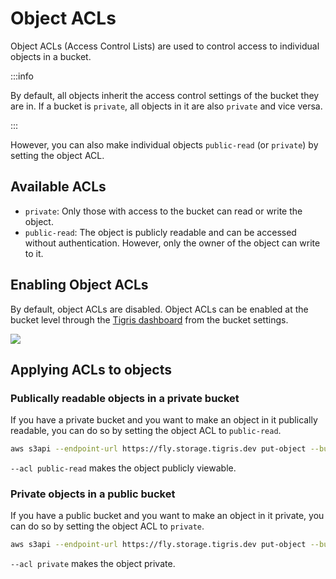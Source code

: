 # Object ACLs

Object ACLs (Access Control Lists) are used to control access to individual
objects in a bucket.

:::info

By default, all objects inherit the access control settings of the bucket they
are in. If a bucket is `private`, all objects in it are also `private` and vice
versa.

:::

However, you can also make individual objects `public-read` (or `private`) by
setting the object ACL.

## Available ACLs

- `private`: Only those with access to the bucket can read or write the object.
- `public-read`: The object is publicly readable and can be accessed without
  authentication. However, only the owner of the object can write to it.

## Enabling Object ACLs

By default, object ACLs are disabled. Object ACLs can be enabled at the bucket
level through the [Tigris dashboard](https://console.tigris.dev) from the bucket
settings.

<a href="https://www.loom.com/share/747c12e19f524c97b88083355077de26" target="_blank">
    <img src="https://cdn.loom.com/sessions/thumbnails/747c12e19f524c97b88083355077de26-cb147c715a920c8d-full-play.gif" />
</a>

## Applying ACLs to objects

### Publically readable objects in a private bucket

If you have a private bucket and you want to make an object in it publically
readable, you can do so by setting the object ACL to `public-read`.

```bash
aws s3api --endpoint-url https://fly.storage.tigris.dev put-object --bucket foo-bucket --key bar-public.txt --body bar.txt --acl public-read
```

`--acl public-read` makes the object publicly viewable.

### Private objects in a public bucket

If you have a public bucket and you want to make an object in it private, you
can do so by setting the object ACL to `private`.

```bash
aws s3api --endpoint-url https://fly.storage.tigris.dev put-object --bucket foo-public-bucket --key bar-private.txt --body bar.txt --acl private
```

`--acl private` makes the object private.
